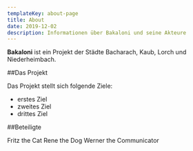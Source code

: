 ```yaml
---
templateKey: about-page
title: About
date: 2019-12-02
description: Informationen über Bakaloni und seine Akteure
---
```

**Bakaloni** ist ein Projekt der Städte Bacharach, Kaub, Lorch und Niederheimbach.

##Das Projekt 

Das Projekt stellt sich folgende Ziele:

  - erstes Ziel
  - zweites Ziel
  - drittes Ziel

##Beteiligte

Fritz the Cat
Rene the Dog
Werner the Communicator
